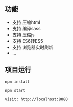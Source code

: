 ## 功能
+ 支持 压缩html
+ 支持 编译sass
+ 支持 压缩js
+ 支持 ES6转ES5
+ 支持 浏览器实时刷新
+ ...

## 项目运行
```
npm install

npm start

visit: http://localhost:8080
```

